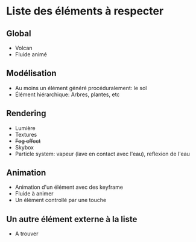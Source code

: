 # Liste des éléments à respecter

## Global

- Volcan
- Fluide animé

## Modélisation

- Au moins un élément généré procéduralement: le sol
- Élément hiérarchique: Arbres, plantes, etc

## Rendering

- Lumière
- Textures
- ~~Fog effect~~
- Skybox
- Particle system: vapeur (lave en contact avec l'eau), reflexion de l'eau

## Animation

- Animation d'un élément avec des keyframe
- Fluide à animer
- Un élément controllé par une touche

## Un autre élément externe à la liste

- A trouver
